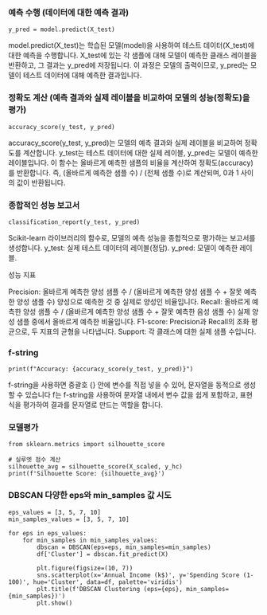 
### 예측 수행 (데이터에 대한 예측 결과)
```
y_pred = model.predict(X_test)
```
model.predict(X_test)는 학습된 모델(model)을 사용하여 테스트 데이터(X_test)에 대한 예측을 수행합니다.
X_test에 있는 각 샘플에 대해 모델이 예측한 클래스 레이블을 반환하고, 그 결과는 y_pred에 저장됩니다.
이 과정은 모델의 출력이므로, y_pred는 모델이 테스트 데이터에 대해 예측한 결과입니다.

### 정확도 계산 (예측 결과와 실제 레이블을 비교하여 모델의 성능(정확도)을 평가)
```
accuracy_score(y_test, y_pred)
```
accuracy_score(y_test, y_pred)는 모델의 예측 결과와 실제 레이블을 비교하여 정확도를 계산합니다.
y_test는 테스트 데이터에 대한 실제 레이블, y_pred는 모델이 예측한 레이블입니다.
이 함수는 올바르게 예측한 샘플의 비율을 계산하여 정확도(accuracy)를 반환합니다.
즉, (올바르게 예측한 샘플 수) / (전체 샘플 수)로 계산되며, 0과 1 사이의 값이 반환됩니다.

### 종합적인 성능 보고서
```
classification_report(y_test, y_pred)
```
 Scikit-learn 라이브러리의 함수로, 모델의 예측 성능을 종합적으로 평가하는 보고서를 생성합니다.
y_test: 실제 테스트 데이터의 레이블(정답).
y_pred: 모델이 예측한 레이블.

성능 지표

Precision: 올바르게 예측한 양성 샘플 수 / (올바르게 예측한 양성 샘플 수 + 잘못 예측한 양성 샘플 수)
양성으로 예측한 것 중 실제로 양성인 비율입니다.
Recall: 올바르게 예측한 양성 샘플 수 / (올바르게 예측한 양성 샘플 수 + 잘못 예측한 음성 샘플 수)
실제 양성 샘플 중에서 올바르게 예측한 비율입니다.
F1-score: Precision과 Recall의 조화 평균으로, 두 지표의 균형을 나타냅니다.
Support: 각 클래스에 대한 실제 샘플 수입니다.

### f-string
```
print(f"Accuracy: {accuracy_score(y_test, y_pred)}")
```
f-string을 사용하면 중괄호 {} 안에 변수를 직접 넣을 수 있어, 문자열을 동적으로 생성할 수 있습니다
f는 f-string을 사용하여 문자열 내에서 변수 값을 쉽게 포함하고, 표현식을 평가하여 결과를 문자열로 만드는 역할을 합니다.

### 모델평가
```
from sklearn.metrics import silhouette_score

# 실루엣 점수 계산
silhouette_avg = silhouette_score(X_scaled, y_hc)
print(f'Silhouette Score: {silhouette_avg}')
```

###  DBSCAN 다양한 eps와 min_samples 값 시도
```
eps_values = [3, 5, 7, 10]
min_samples_values = [3, 5, 7, 10]

for eps in eps_values:
    for min_samples in min_samples_values:
        dbscan = DBSCAN(eps=eps, min_samples=min_samples)
        df['Cluster'] = dbscan.fit_predict(X)
        
        plt.figure(figsize=(10, 7))
        sns.scatterplot(x='Annual Income (k$)', y='Spending Score (1-100)', hue='Cluster', data=df, palette='viridis')
        plt.title(f'DBSCAN Clustering (eps={eps}, min_samples={min_samples})')
        plt.show()
```